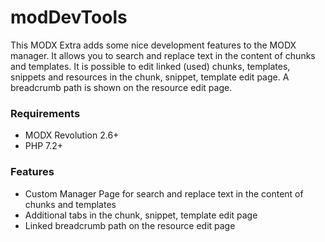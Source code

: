 # modDevTools

This MODX Extra adds some nice development features to the MODX manager. It
allows you to search and replace text in the content of chunks and templates. It
is possible to edit linked (used) chunks, templates, snippets and resources in
the chunk, snippet, template edit page. A breadcrumb path is shown on the
resource edit page.

### Requirements

* MODX Revolution 2.6+
* PHP 7.2+

### Features

- Custom Manager Page for search and replace text in the content of chunks and templates
- Additional tabs in the chunk, snippet, template edit page
- Linked breadcrumb path on the resource edit page
